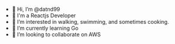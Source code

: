 - 👋 Hi, I’m @datnd99
- 🌻 I'm a Reactjs Developer
- 👀 I’m interested in walking, swimming, and sometimes cooking.
- 🌱 I’m currently learning Go
- 💞️ I’m looking to collaborate on AWS

<!---
datnd99/datnd99 is a ✨ special ✨ repository because its `README.md` (this file) appears on your GitHub profile.
You can click the Preview link to take a look at your changes.
--->
